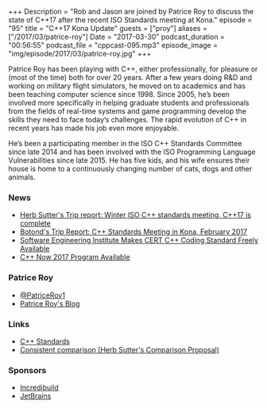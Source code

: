 +++
Description = "Rob and Jason are joined by Patrice Roy to discuss the state of C++17 after the recent ISO Standards meeting at Kona."
episode = "95"
title = "C++17 Kona Update"
guests = ["proy"]
aliases = ["/2017/03/patrice-roy"]
Date = "2017-03-30"
podcast_duration = "00:56:55"
podcast_file = "cppcast-095.mp3"
episode_image = "img/episode/2017/03/patrice-roy.jpg"
+++

Patrice Roy has been playing with C++, either professionally, for pleasure or (most of the time) both for over 20 years. After a few years doing R&D and working on military flight simulators, he moved on to academics and has been teaching computer science since 1998. Since 2005, he’s been involved more specifically in helping graduate students and professionals from the fields of real-time systems and game programming develop the skills they need to face today’s challenges. The rapid evolution of C++ in recent years has made his job even more enjoyable.

He’s been a participating member in the ISO C++ Standards Committee since late 2014 and has been involved with the ISO Programming Language Vulnerabilities since late 2015. He has five kids, and his wife ensures their house is home to a continuously changing number of cats, dogs and other animals.


### News ###

 - [Herb Sutter's Trip report: Winter ISO C++ standards meeting, C++17 is complete](https://herbsutter.com/2017/03/24/trip-report-winter-iso-c-standards-meeting-kona-c17-is-complete/)
 - [Botond's Trip Report: C++ Standards Meeting in Kona, February 2017](https://botondballo.wordpress.com/2017/03/27/trip-report-c-standards-meeting-in-kona-february-2017/)
 - [Software Engineering Institute Makes CERT C++ Coding Standard Freely Available](https://www.sei.cmu.edu/news/article.cfm?assetid=495412&article=081&year=2017)
 - [C++ Now 2017 Program Available](http://cppnow.org/2017-conference/announcements/2017/03/21/program-announced.html)
 
### Patrice Roy ###

 - [@PatriceRoy1](https://twitter.com/PatriceRoy1)
 - [Patrice Roy's Blog](http://h-deb.clg.qc.ca/)

### Links ###

 - [C++ Standards](http://www.open-std.org/jtc1/sc22/wg21/)
 - [Consistent comparison (Herb Sutter's Comparison Proposal)](http://open-std.org/JTC1/SC22/WG21/docs/papers/2017/p0515r0.pdf)

### Sponsors ###

- [Incredibuild](https://www.incredibuild.com/cppoffer)
- [JetBrains](https://www.jetbrains.com/cpp/?utm_source=cppcast&utm_medium=podcast&utm_content=cppcast-podcast&utm_campaign=cpp)
